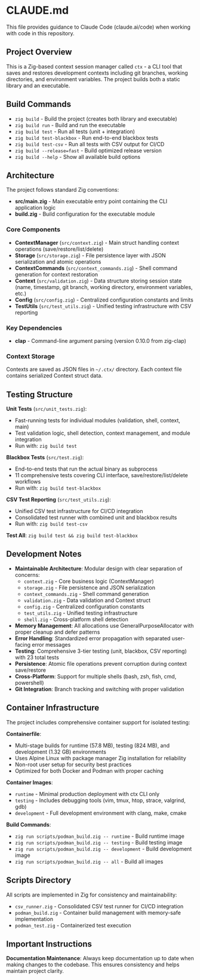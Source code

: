 # CLAUDE.md

This file provides guidance to Claude Code (claude.ai/code) when working with code in this repository.

## Project Overview

This is a Zig-based context session manager called `ctx` - a CLI tool that saves and restores development contexts including git branches, working directories, and environment variables. The project builds both a static library and an executable.

## Build Commands

- `zig build` - Build the project (creates both library and executable)
- `zig build run` - Build and run the executable
- `zig build test` - Run all tests (unit + integration)
- `zig build test-blackbox` - Run end-to-end blackbox tests
- `zig build test-csv` - Run all tests with CSV output for CI/CD
- `zig build --release=fast` - Build optimized release version
- `zig build --help` - Show all available build options

## Architecture

The project follows standard Zig conventions:

- **src/main.zig** - Main executable entry point containing the CLI application logic
- **build.zig** - Build configuration for the executable module

### Core Components

- **ContextManager** (`src/context.zig`) - Main struct handling context operations (save/restore/list/delete)
- **Storage** (`src/storage.zig`) - File persistence layer with JSON serialization and atomic operations
- **ContextCommands** (`src/context_commands.zig`) - Shell command generation for context restoration
- **Context** (`src/validation.zig`) - Data structure storing session state (name, timestamp, git branch, working directory, environment variables, etc.)
- **Config** (`src/config.zig`) - Centralized configuration constants and limits
- **TestUtils** (`src/test_utils.zig`) - Unified testing infrastructure with CSV reporting

### Key Dependencies

- **clap** - Command-line argument parsing (version 0.10.0 from zig-clap)

### Context Storage

Contexts are saved as JSON files in `~/.ctx/` directory. Each context file contains serialized Context struct data.

## Testing Structure

**Unit Tests** (`src/unit_tests.zig`):
- Fast-running tests for individual modules (validation, shell, context, main)
- Test validation logic, shell detection, context management, and module integration
- Run with: `zig build test`

**Blackbox Tests** (`src/test.zig`):
- End-to-end tests that run the actual binary as subprocess
- 11 comprehensive tests covering CLI interface, save/restore/list/delete workflows
- Run with: `zig build test-blackbox`

**CSV Test Reporting** (`src/test_utils.zig`):
- Unified CSV test infrastructure for CI/CD integration
- Consolidated test runner with combined unit and blackbox results
- Run with: `zig build test-csv`

**Test All**: `zig build test && zig build test-blackbox`

## Development Notes

- **Maintainable Architecture**: Modular design with clear separation of concerns:
  - `context.zig` - Core business logic (ContextManager)
  - `storage.zig` - File persistence and JSON serialization
  - `context_commands.zig` - Shell command generation
  - `validation.zig` - Data validation and Context struct
  - `config.zig` - Centralized configuration constants
  - `test_utils.zig` - Unified testing infrastructure
  - `shell.zig` - Cross-platform shell detection
- **Memory Management**: All allocations use GeneralPurposeAllocator with proper cleanup and defer patterns
- **Error Handling**: Standardized error propagation with separated user-facing error messages
- **Testing**: Comprehensive 3-tier testing (unit, blackbox, CSV reporting) with 23 total tests
- **Persistence**: Atomic file operations prevent corruption during context save/restore
- **Cross-Platform**: Support for multiple shells (bash, zsh, fish, cmd, powershell)
- **Git Integration**: Branch tracking and switching with proper validation

## Container Infrastructure

The project includes comprehensive container support for isolated testing:

**Containerfile**:
- Multi-stage builds for runtime (57.8 MB), testing (824 MB), and development (1.32 GB) environments
- Uses Alpine Linux with package manager Zig installation for reliability
- Non-root user setup for security best practices
- Optimized for both Docker and Podman with proper caching

**Container Images**:
- `runtime` - Minimal production deployment with ctx CLI only
- `testing` - Includes debugging tools (vim, tmux, htop, strace, valgrind, gdb)
- `development` - Full development environment with clang, make, cmake

**Build Commands**:
- `zig run scripts/podman_build.zig -- runtime` - Build runtime image
- `zig run scripts/podman_build.zig -- testing` - Build testing image
- `zig run scripts/podman_build.zig -- development` - Build development image
- `zig run scripts/podman_build.zig -- all` - Build all images

## Scripts Directory

All scripts are implemented in Zig for consistency and maintainability:

- `csv_runner.zig` - Consolidated CSV test runner for CI/CD integration
- `podman_build.zig` - Container build management with memory-safe implementation
- `podman_test.zig` - Containerized test execution

## Important Instructions

**Documentation Maintenance**: Always keep documentation up to date when making changes to the codebase. This ensures consistency and helps maintain project clarity.
